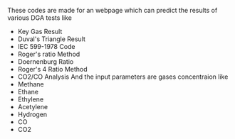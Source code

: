These codes are made for an webpage which can predict the results of various DGA tests like 
* Key Gas Result	
* Duval's Triangle Result	
* IEC 599-1978 Code	
* Roger's ratio Method	
* Doernenburg Ratio	
* Roger's 4 Ratio Method	
* CO2/CO Analysis
And the input parameters are gases concentraion like
* Methane
* Ethane
* Ethylene
* Acetylene
* Hydrogen
* CO
* CO2


